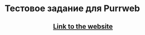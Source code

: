 # Тестовое задание для Purrweb

<h2 align="center"><a href="https://purrweb.vercel.app/" target="_blank">Link to the website</a></h2>
